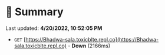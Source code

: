 # 📖 Summary
Last updated: **4/20/2022, 10:52:05 PM**

- `GET` [https://Bhadwa-sala.toxicblte.repl.co](https://Bhadwa-sala.toxicblte.repl.co) - **Down** (2166ms)
